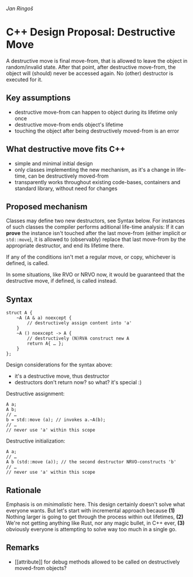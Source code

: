 ﻿*Jan Ringoš*
# C++ Design Proposal: Destructive Move

A destructive move is final move-from, that is allowed to leave the object in random/invalid state.
After that point, after destructive move-from, the object will (should) never be accessed again.
No (other) destructor is executed for it.

## Key assumptions

* destructive move-from can happen to object during its lifetime only once
* destructive move-from ends object's lifetime
* touching the object after being destructively moved-from is an error

## What destructive move fits C++

* simple and minimal initial design
* only classes implementing the new mechanism, as it's a change in life-time, can be destructively moved-from
* transparently works throughout existing code-bases, containers and standard library, without need for changes

## Proposed mechanism

Classes may define two new destructors, see Syntax below.
For instances of such classes the compiler performs aditional life-time analysis:
If it can **prove** the instance isn't touched after the last move-from (either implicit or `std::move`),
it is allowed to (observably) replace that last move-from by the appropriate destructor,
and end its lifetime there.

If any of the conditions isn't met a regular move, or copy, whichever is defined, is called.

In some situations, like RVO or NRVO now, it would be guaranteed that the destructive move, if defined, is called instead.

## Syntax

    struct A {
        ~A (A & a) noexcept {
            // destructively assign content into 'a'
        }
        ~A () noexcept -> A {
            // destructively (N)RVA construct new A
            return A{ … };
        }
    };

Design considerations for the syntax above:

* it's a destructive move, thus destructor
* destructors don't return now? so what? it's special :)

Destructive assignment:

    A a;
    A b;
    // …
    b = std::move (a); // invokes a.~A(b);
    // …
    // never use 'a' within this scope

Destructive initialization:

    A a;
    // …
    A b (std::move (a)); // the second destructor NRVO-constructs 'b'
    // …
    // never use 'a' within this scope

## Rationale

Emphasis is on *minimalistic* here. This design certainly doesn't solve what everyone wants.
But let's start with incremental approach because
**(1)** Nothing larger is going to get through the process within out lifetimes,
**(2)** We're not getting anything like Rust, nor any magic bullet, in C++ ever,
**(3)** obviously everyone is attempting to solve way too much in a single go.

## Remarks
* [[attribute]] for debug methods allowed to be called on destructively moved-from objects?

